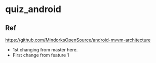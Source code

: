 # quiz_android

## Ref
https://github.com/MindorksOpenSource/android-mvvm-architecture

- 1st changing from master here.
- First change from feature 1

